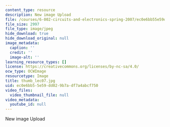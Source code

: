 ```yaml
---
content_type: resource
description: New image Upload
file: /courses/6-002-circuits-and-electronics-spring-2007/ec0e6bb55e59dd029b7adf7a4abcf750_thumb_lec07.jpg
file_size: 2997
file_type: image/jpeg
hide_download: true
hide_download_original: null
image_metadata:
  caption: ''
  credit: ''
  image-alt: ''
learning_resource_types: []
license: https://creativecommons.org/licenses/by-nc-sa/4.0/
ocw_type: OCWImage
resourcetype: Image
title: thumb_lec07.jpg
uid: ec0e6bb5-5e59-dd02-9b7a-df7a4abcf750
video_files:
  video_thumbnail_file: null
video_metadata:
  youtube_id: null
---
```

New image Upload